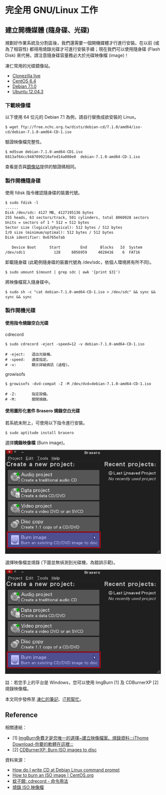 # 完全用 GNU/Linux 工作

## 建立開機媒體 (隨身碟、光碟)

規劃好作業系統及分割區後，我們還需要一個開機媒體才行進行安裝。在以前 (或為了相容性) 都得用燒錄光碟才可進行安裝手續；現在我們可以使用隨身碟 (Flash Disk) 來代勞。請注意隨身碟容量務必大於光碟映像檔 (image)！

凍仁常用的光碟鏡像站。

- [Clonezilla live](http://clonezilla.nchc.org.tw/clonezilla-live/download/sourceforge/)
- [CentOS 6.4](ftp://ftp.nsysu.edu.tw/Unix-like/CentOS/6.4/isos/)
- [Debian 7.1.0](ftp://free.nchc.org.tw/dists/debian-cd/7.1.0/)
- [Ubuntu 12.04.3](ftp://ftp.nsysu.edu.tw/Unix-like/Ubuntu/ubuntu-cd/12.04.3/)

### 下載映像檔

以下使用 64 位元的 Debian 7.1 為例，請自行替換成欲安裝的 Linux。

	$ wget ftp://free.nchc.org.tw/dists/debian-cd/7.1.0/amd64/iso-cd/debian-7.1.0-amd64-CD-1.iso

驗證映像檔完整性。

	$ md5sum debian-7.1.0-amd64-CD1.iso
	6813af64cc9487099210afed14a080e0  debian-7.1.0-amd64-CD-1.iso

查看是否與[鏡像站](ftp://free.nchc.org.tw/dists/debian-cd/7.1.0/amd64/iso-cd/MD5SUMS)提供的驗證碼相同。

### 製作開機隨身碟

使用 fdisk 指令確認隨身碟的裝置代號。

	$ sudo fdisk -l
	......
	Disk /dev/sdc: 4127 MB, 4127195136 bytes
	255 heads, 63 sectors/track, 501 cylinders, total 8060928 sectors
	Units = sectors of 1 * 512 = 512 bytes
	Sector size (logical/physical): 512 bytes / 512 bytes
	I/O size (minimum/optimal): 512 bytes / 512 bytes
	Disk identifier: 0x6765e7ab
	
	   Device Boot      Start         End      Blocks   Id  System
	/dev/sdc1             128     8056959     4028416    6  FAT16

卸載隨身碟 (此範例隨身碟的裝置代號為 /dev/sdc，依個人環境將有所不同)。

	$ sudo umount $(mount | grep sdc | awk '{print $3}')

將映像檔寫入隨身碟中。

	$ sudo sh -c "cat debian-7.1.0-amd64-CD-1.iso > /dev/sdc" && sync && sync && sync

### 製作開機光碟

#### 使用指令燒錄空白光碟

cdrecord 

	$ sudo cdrecord -eject -speed=12 -v debian-7.1.0-amd64-CD-1.iso 

	# -eject:	退出光碟機。
	# -speed:	速度指定。
	# -v:		顯示詳細資訊 (過程)。

growisofs 

	$ growisofs -dvd-compat -Z -M /dev/dvd=debian-7.1.0-amd64-CD-1.iso

	# -Z:		指定設備。
	# -M:		關閉燒錄。

#### 使用圖形化套件 Brasero 燒錄空白光碟

若系統未附上，可使用以下指令進行安裝。

	$ sudo aptitude install brasero

選擇**燒錄映像檔** (Burn image)。

![2013-09-19-brasero-1.png](imgs/2013-09-19-brasero-1.png "2013-09-19-brasero-1.png")


選擇映像檔並燒錄 (下圖並無偵測到光碟機，為錯誤示範)。

![2013-09-19-brasero-1.png](imgs/2013-09-19-brasero-1.png "2013-09-19-brasero-1.png")

註：若您手上的平台是 Windows，您可以使用 ImgBurn [1] 及 CDBurnerXP [2] 燒錄映像檔。

本文同步發佈至 [凍仁的筆記](http://note.drx.tw/2013/09/working-with-linux-02-build-bootable-usb-cd.html)、[iT邦幫忙](http://ithelp.ithome.com.tw/question/10127775)。

## Reference

相關連結：

- [1] [ImgBurn免費才是您唯一的選擇~建立映像檔案、燒錄資料:::iThome Download-你要的軟體在這裡:::](http://download.ithome.com.tw/article/index/id/758)
- [2] [CDBurnerXP: Burn ISO images to disc](http://cdburnerxp.se/help/Data/burn-iso)

資料來源：

- [How do I write CD at Debian Linux command prompt](http://www.cyberciti.biz/tips/how-do-i-write-cd-at-debain-linux-command-prompt.html)
- [How to burn an ISO image | CentOS.org](http://www.centos.org/docs/5/html/CD_burning_howto.html)
- [蚊子館: cdrecord - 命令用法](http://linux-guys.blogspot.tw/2011/01/cdrecord.html)
- [燒錄 ISO 映像檔](http://ms.ntcb.edu.tw/~steven/tips/burn-iso.htm)

